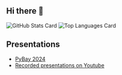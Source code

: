 ## Hi there 👋

![GitHub Stats Card](https://github-readme-stats.vercel.app/api?username=orsenthil&show_icons=true)
![Top Languages Card](https://github-readme-stats.vercel.app/api/top-langs/?username=orsenthil&show_icons=true&layout=compact)

## Presentations

* [PyBay 2024](https://github.com/orsenthil/orsenthil/blob/main/presentations/PyBay2024.pdf)
* [Recorded presentations on Youtube](https://www.youtube.com/watch?v=-5zDYCcSXdU&list=PLC83D65E86B78048F)
